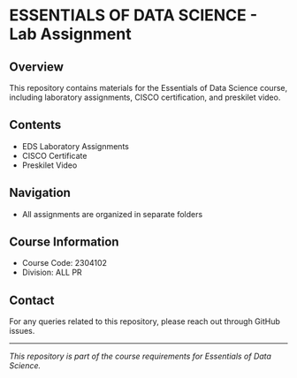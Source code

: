 # ESSENTIALS OF DATA SCIENCE - Lab Assignment

## Overview
This repository contains materials for the Essentials of Data Science course, including laboratory assignments, CISCO certification, and preskilet video.

## Contents
- EDS Laboratory Assignments
- CISCO Certificate
- Preskilet Video

## Navigation
- All assignments are organized in separate folders

## Course Information
- Course Code: 2304102
- Division: ALL PR

## Contact
For any queries related to this repository, please reach out through GitHub issues.

---
*This repository is part of the course requirements for Essentials of Data Science.*